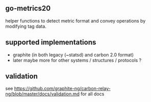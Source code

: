 ## go-metrics20

helper functions to detect metric format and convey operations by modifying tag data. 

## supported implementations

* graphite (in both legacy (~statsd) and carbon 2.0 format)
* later maybe more for other systems / structures / protocols ?

## validation

see https://github.com/graphite-ng/carbon-relay-ng/blob/master/docs/validation.md for all docs
